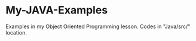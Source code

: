# My-JAVA-Examples
Examples in my Object Oriented Programming lesson. Codes in "Java/src/" location.
